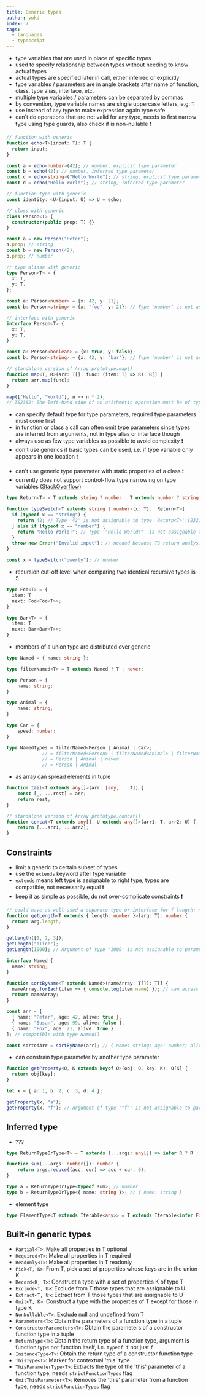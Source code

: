 ```yaml
---
title: Generic types
author: vwkd
index: 7
tags:
  - languages
  - typescript
---
```


- type variables that are used in place of specific types
- used to specify relationship between types without needing to know actual types
- actual types are specified later in call, either inferred or explicitly
- type variables / parameters are in angle brackets after name of function, class, type alias, interface, etc.
- multiple type variables / parameters can be separated by commas
- by convention, type variable names are single uppercase letters, e.g. `T`
- use instead of `any` type to make expression again type safe
- can't do operations that are not valid for any type, needs to first narrow type using type guards, also check if is non-nullable ❗️

```typescript
// function with generic
function echo<T>(input: T): T {
  return input;
}

const a = echo<number>(42); // number, explicit type parameter
const b = echo(42); // number, inferred type parameter
const c = echo<string>("Hello World"); // string, explicit type parameter
const d = echo("Hello World"); // string, inferred type parameter

// function type with generic
const identity: <U>(input: U) => U = echo;
```

```typescript
// class with generic
class Person<T> {
  constructor(public prop: T) {}
}

const a = new Person("Peter");
a.prop; // string
const b = new Person(42);
b.prop; // number
```

```typescript
// type aliase with generic
type Person<T> = {
  x: T,
  y: T,
};

const a: Person<number> = {x: 42, y: 21};
const b: Person<string> = {x: "foo", y: 21}; // Type 'number' is not assignable to type 'string'.(2322)
```

```typescript
// interface with generic
interface Person<T> {
  x: T,
  y: T,
}

const a: Person<boolean> = {x: true, y: false};
const b: Person<string> = {x: 42, y: "bar"}; // Type 'number' is not assignable to type 'string'.(2322)
```

```typescript
// standalone version of Array.prototype.map()
function map<T, R>(arr: T[], func: (item: T) => R): R[] {
  return arr.map(func);
}

map(["Hello", "World"], n => n * 2);
// TS2362: The left-hand side of an arithmetic operation must be of type 'any', 'number', 'bigint' or an enum type.
```

- can specify default type for type parameters, required type parameters must come first
- in function or class a call can often omit type parameters since types are inferred from arguments, not in type alias or interface though
- always use as few type variables as possible to avoid complexity ❗️
- don't use generics if basic types can be used, i.e. if type variable only appears in one location ❗️
<!-- todo: delete above?? works for simple types, not if wants to spread it, etc. ?!?! -->
- can't use generic type parameter with static properties of a class ❗️ 
- currently does not support control-flow type narrowing on type variables ([StackOverflow](https://stackoverflow.com/questions/60475431/type-is-not-assignable-to-conditional-type-for-generic))

```typescript
type Return<T> = T extends string ? number : T extends number ? string : never;

function typeSwitch<T extends string | number>(x: T):  Return<T>{
  if (typeof x == "string") {
    return 42; // Type '42' is not assignable to type 'Return<T>'.(2322)
  } else if (typeof x == "number") {
    return "Hello World!"; // Type '"Hello World!"' is not assignable to type 'Return<T>'.(2322)
  }
  throw new Error("Invalid input"); // needed because TS return analysis doesn't currently factor in complete control flow analysis
}

const x = typeSwitch("qwerty"); // number
```

- recursion cut-off level when comparing two identical recursive types is 5

```typescript
type Foo<T> = {
  item: T
  next: Foo<Foo<T>>;
}

type Bar<T> = {
  item: T
  next: Bar<Bar<T>>;
}
```

- members of a union type are distributed over generic

```typescript
type Named = { name: string };

type filterNamed<T> = T extends Named ? T : never;

type Person = {
    name: string;
}

type Animal = {
    name: string;
}

type Car = {
    speed: number;
}

type NamedTypes = filterNamed<Person | Animal | Car>;
             // = filterNamed<Person> | filterNamed<Animal> | filterNamed<Car>;
             // = Person | Animal | never
             // = Person | Animal
```

- as array can spread elements in tuple

```typescript
function tail<T extends any[]>(arr: [any, ...T]) {
	const [_, ...rest] = arr;
	return rest;
}
```

```typescript
// standalone version of Array.prototype.concat()
function concat<T extends any[], U extends any[]>(arr1: T, arr2: U) {
	return [...arr1, ...arr2];
}
```



## Constraints

- limit a generic to certain subset of types
- use the `extends` keyword after type variable
- `extends` means left type is assignable to right type, types are compatible, not necessarily equal ❗️
- keep it as simple as possible, do not over-complicate constraints ❗️

```typescript
// could have as well used a separate type or interface for { length: number; }.
function getLength<T extends { length: number }>(arg: T): number {
  return arg.length;
}

getLength([1, 2, 3]);
getLength("alice");
getLength(1000); // Argument of type '1000' is not assignable to parameter of type '{ length: number; }'.(2345)
```

```typescript
interface Named {
  name: string;
}

function sortByName<T extends Named>(nameArray: T[]): T[] {
  nameArray.forEach(item => { console.log(item.name) }); // can access properties of Named
  return nameArray;
}

const arr = [
  { name: "Peter", age: 42, alive: true },
  { name: "Susan", age: 99, alive: false },
  { name: "Fox", age: 21, alive: true }
]; // compatible with type Named[]

const sortedArr = sortByName(arr); // { name: string; age: number; alive: boolean; }[]
```

- can constrain type parameter by another type parameter

```typescript
function getProperty<O, K extends keyof O>(obj: O, key: K): O[K] {
  return obj[key];
}

let x = { a: 1, b: 2, c: 3, d: 4 };

getProperty(x, "a");
getProperty(x, "f"); // Argument of type '"f"' is not assignable to parameter of type '"a" | "b" | "c" | "d"'.(2345)
```



## Inferred type

- ???

```typescript
type ReturnTypeOrType<T> = T extends (...args: any[]) => infer R ? R : T;

function sum(...args: number[]): number {
    return args.reduce((acc, cur) => acc + cur, 0);
}

type a = ReturnTypeOrType<typeof sum>; // number
type b = ReturnTypeOrType<{ name: string }>; // { name: string }
```

- element type

```typescript
type ElementType<T extends Iterable<any>> = T extends Iterable<infer E> ? E : never;
```



## Built-in generic types

- `Partial<T>`: Make all properties in T optional
- `Required<T>`: Make all properties in T required
- `Readonly<T>`: Make all properties in T readonly
- `Pick<T, K>`: From T, pick a set of properties whose keys are in the union K
- `Record<K, T>`: Construct a type with a set of properties K of type T
- `Exclude<T, U>`: Exclude from T those types that are assignable to U
- `Extract<T, U>`: Extract from T those types that are assignable to U
- `Omit<T, K>`: Construct a type with the properties of T except for those in type K
- `NonNullable<T>`: Exclude null and undefined from T
- `Parameters<T>`: Obtain the parameters of a function type in a tuple
- `ConstructorParameters<T>`: Obtain the parameters of a constructor function type in a tuple
- `ReturnType<T>`: Obtain the return type of a function type, argument is function type not function itself, i.e. `typeof f` not just `f`
- `InstanceType<T>`: Obtain the return type of a constructor function type
- `ThisType<T>`: Marker for contextual 'this' type
- `ThisParameterType<T>`: Extracts the type of the 'this' parameter of a function type, needs `strictFunctionTypes` flag
- `OmitThisParameter<T>`: Removes the 'this' parameter from a function type, needs `strictFunctionTypes` flag